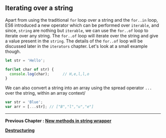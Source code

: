 ## Iterating over a string

Apart from using the traditional `for` loop over a string and the `for..in` loop, ES6 introduced a new operator which can be performed over `iterable`, and since, `string` are nothing but `iterable`, we can use the `for..of` loop to iterate over any string. The `for..of` loop will iterate over the string and give a value present in the `string`. The details of the `for..of` loop will be discussed later in the `iterators` chapter. Let's look at a small example though.

````javascript
let str = 'Hello';

for(let char of str) {
  console.log(char);      // H,e,l,l,o
}
````

We can also convert a string into an array using the spread operator `...` over the string, within an array context/

````javascript
var str = 'Blue';
var arr = [...str]; // ["B","l","u","e"]
````

****

**Previous Chapter : [New methods in string wrapper](https://github.com/anirudh-modi/JS-essentials/blob/master/ES2015/Strings/stringMethods.md)**

**[Destructuring](https://github.com/anirudh-modi/JS-essentials/blob/master/ES2015/Destructuring/main.md)**
